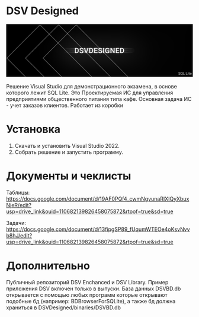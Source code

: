 # DSV Designed

<p align="center"><img src="DSVSplash.png" width="1024"></p>

Решение Visual Studio для демонстрационного экзамена, в основе которого лежит SQL Lite. Это Проектируемая ИС для управления предприятиями общественного питания типа кафе. Основная задача ИС - учет заказов клиентов. Работает из коробки

# Установка
1) Скачать и установить Visual Studio 2022.
2) Собрать решение и запустить программу.

# Документы и чеклисты
Таблицы: https://docs.google.com/document/d/19AF0PQf4_cwmNgvunaRlXIQyXbuxNjeR/edit?usp=drive_link&ouid=110682139826458075872&rtpof=true&sd=true

Задачи: https://docs.google.com/document/d/13fipgSP89_fUqumWTEOe4oKsvNvvb8hJ/edit?usp=drive_link&ouid=110682139826458075872&rtpof=true&sd=true

# Дополнительно
Публичный репозиторий DSV Enchanced и DSV Library. Пример приложения DSV включен только в выпуски.
База данных DSVBD.db открывается с помощью любых программ которые открывают подобные бд (например: BDBrowserForSQLite), а также бд должна храниться в DSVDesigned/binaries/DSVBD.db
